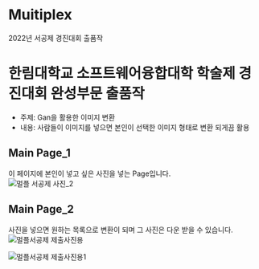 # Muitiplex
2022년 서공제 경진대회 출품작

# 한림대학교 소프트웨어융합대학 학술제 경진대회 완성부문 출품작
- 주제: Gan을 활용한 이미지 변환
- 내용: 사람들이 이미지를 넣으면 본인이 선택한 이미지 형태로 변환 되게끔 활용

## Main Page_1 ##
이 페이지에 본인이 넣고 싶은 사진을 넣는 Page입니다.<br>
![멀플 서공제 사진_2](https://github.com/user-attachments/assets/b8816e86-2666-49d8-8ae0-f690eac2059a)


## Main Page_2 ##
사진을 넣으면 원하는 목록으로 변환이 되며 그 사진은 다운 받을 수 있습니다.
![멀플서공제 제출사진용](https://github.com/user-attachments/assets/0f56240e-5418-44bc-bb2d-7dfac429e5e2)

![멀플서공제 제출사진용1](https://github.com/user-attachments/assets/9518be1f-0e84-4172-b8da-860187561945)
